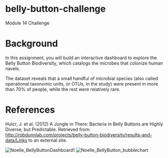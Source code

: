# belly-button-challenge

Module 14 Challenge

# Background
In this assignment, you will build an interactive dashboard to explore the Belly Button Biodiversity, which catalogs the microbes that colonize human navels.

The dataset reveals that a small handful of microbial species (also called operational taxonomic units, or OTUs, in the study) were present in more than 70% of people, while the rest were relatively rare.

# References
Hulcr, J. et al. (2012) A Jungle in There: Bacteria in Belly Buttons are Highly Diverse, but Predictable. Retrieved from: http://robdunnlab.com/projects/belly-button-biodiversity/results-and-data/Links to an external site.

![Noelle_BellyButtonDashboard1](https://github.com/NoelleMtz/belly-button-challenge/assets/123044294/1d48301b-b4e6-41ba-8e7e-5fe34d6eb74d)
![Noelle_BellyButton_bubblechart](https://github.com/NoelleMtz/belly-button-challenge/assets/123044294/f6f57b6b-0a3d-4b5c-95d0-6d43256acf23)
